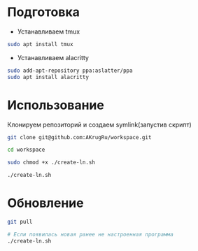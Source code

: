 # Подготовка

- Устанавливаем tmux

```bash
sudo apt install tmux
```

- Устанавливаем alacritty

```bash
sudo add-apt-repository ppa:aslatter/ppa
sudo apt install alacritty
```

# Использование

Клонируем репозиторий и создаем symlink(запустив скрипт)

```bash
git clone git@github.com:AKrugRu/workspace.git

cd workspace

sudo chmod +x ./create-ln.sh

./create-ln.sh
```

# Обновление

```bash
git pull

# Если появилась новая ранее не настроенная программа
./create-ln.sh
```
